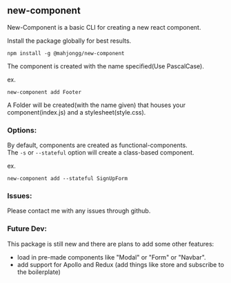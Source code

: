 ## new-component

New-Component is a basic CLI for creating a new react component.

Install the package globally for best results.

```npm install -g @mahjongg/new-component```

The component is created with the name specified(Use PascalCase).

ex.

```new-component add Footer```

A Folder will be created(with the name given) that houses your component(index.js) and a stylesheet(style.css).

### Options:

By default, components are created as functional-components.  
The ```-s``` or ```--stateful``` option will create a class-based component.

ex.

```new-component add --stateful SignUpForm ```

### Issues:
Please contact me with any issues through github.

### Future Dev:
This package is still new and there are plans to add some other features:
* load in pre-made components like "Modal" or "Form" or "Navbar".
* add support for Apollo and Redux (add things like store and subscribe to the boilerplate)